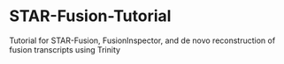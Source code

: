 # STAR-Fusion-Tutorial
Tutorial for STAR-Fusion, FusionInspector, and de novo reconstruction of fusion transcripts using Trinity
